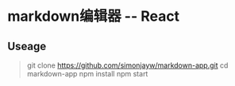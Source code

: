 # markdown编辑器 -- React #

## Useage ##

> git clone https://github.com/simonjayw/markdown-app.git
> cd markdown-app
> npm install
> npm start
